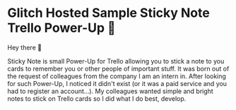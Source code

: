 # Glitch Hosted Sample Sticky Note Trello Power-Up 🚀

Hey there 👋

Sticky Note is small Power-Up for Trello allowing you to stick a note to you cards to remember you or other people of important stuff.
It was born out of the request of colleagues from the company I am an intern in. After looking for such Power-Up, I noticed it didn't exist (or it was a paid service and you had to register an account...). My colleagues wanted simple and bright notes to stick on Trello cards so I did what I do best, develop.
